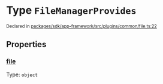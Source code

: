 # Type `FileManagerProvides`
<sub>Declared in [packages/sdk/app-framework/src/plugins/common/file.ts:22](https://github.com/dxos/dxos/blob/235256b25/packages/sdk/app-framework/src/plugins/common/file.ts#L22)</sub>




## Properties
### [file](https://github.com/dxos/dxos/blob/235256b25/packages/sdk/app-framework/src/plugins/common/file.ts#L23)
Type: <code>object</code>





